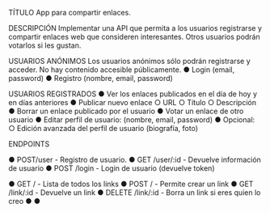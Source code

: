TÍTULO
App para compartir enlaces.

DESCRIPCIÓN
Implementar una API que permita a los usuarios registrarse y compartir enlaces web que
consideren interesantes. Otros usuarios podrán votarlos si les gustan.

USUARIOS ANÓNIMOS
Los usuarios anónimos sólo podrán registrarse y acceder. No hay contenido accesible
públicamente.
● Login (email, password)
● Registro (nombre, email, password)

USUARIOS REGISTRADOS
● Ver los enlaces publicados en el día de hoy y en días anteriores
● Publicar nuevo enlace
○ URL
○ Título
○ Descripción
● Borrar un enlace publicado por el usuario
● Votar un enlace de otro usuario
● Editar perfil de usuario: (nombre, email, password)
● Opcional:
○ Edición avanzada del perfil de usuario (biografía, foto)

ENDPOINTS

● POST/user - Registro de usuario.
● GET /user/:id - Devuelve información de usuario
● POST /login - Login de usuario (devuelve token)

● GET / - Lista de todos los links
● POST / - Permite crear un link
● GET /link/:id - Devuelve un link
● DELETE /link/:id - Borra un link si eres quien lo creo
●
●
